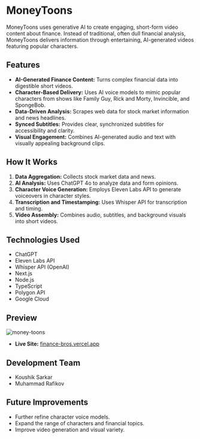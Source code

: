 # MoneyToons

MoneyToons uses generative AI to create engaging, short-form video content about finance. Instead of traditional, often dull financial analysis, MoneyToons delivers information through entertaining, AI-generated videos featuring popular characters.

## Features

* **AI-Generated Finance Content:** Turns complex financial data into digestible short videos.
* **Character-Based Delivery:** Uses AI voice models to mimic popular characters from shows like Family Guy, Rick and Morty, Invincible, and SpongeBob.
* **Data-Driven Analysis:** Scrapes web data for stock market information and news headlines.
* **Synced Subtitles:** Provides clear, synchronized subtitles for accessibility and clarity.
* **Visual Engagement:** Combines AI-generated audio and text with visually appealing background clips.

## How It Works

1.  **Data Aggregation:** Collects stock market data and news.
2.  **AI Analysis:** Uses ChatGPT 4o to analyze data and form opinions.
3.  **Character Voice Generation:** Employs Eleven Labs API to generate voiceovers in character styles.
4.  **Transcription and Timestamping:** Uses Whisper API for transcription and timing.
5.  **Video Assembly:** Combines audio, subtitles, and background visuals into short videos.

## Technologies Used

* ChatGPT
* Eleven Labs API
* Whisper API (OpenAI)
* Next.js
* Node.js
* TypeScript
* Polygon API
* Google Cloud

## Preview
![money-toons](money-toons-preview.png)

* **Live Site:** [finance-bros.vercel.app](https://finance-bros.vercel.app/)


## Development Team

* Koushik Sarkar
* Muhammad Rafikov

## Future Improvements

* Further refine character voice models.
* Expand the range of characters and financial topics.
* Improve video generation and visual variety.
